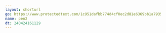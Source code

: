 ```yaml
---
layout: shorturl
go: https://www.protectedtext.com/1c951dafbb774d4cf0ec2d81e6369bb1a79354bf0d0a75424157bcb887082
name: pen2
dt: 240424161129
---
```

